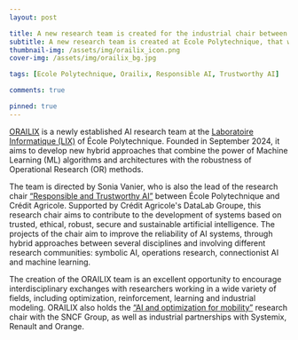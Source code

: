```yaml
---
layout: post

title: A new research team is created for the industrial chair between Crédit Agricole & Polytechnique
subtitle: A new research team is created at École Polytechnique, that will contribute to the “Responsible and Trustworthy AI” industrial chair with Crédit Agricole
thumbnail-img: /assets/img/orailix_icon.png
cover-img: /assets/img/orailix_bg.jpg

tags: [Ecole Polytechnique, Orailix, Responsible AI, Trustworthy AI]

comments: true

pinned: true
---
```



[ORAILIX](https://orailix.com/) is a newly established AI research team at the [Laboratoire Informatique (LIX)](https://www.lix.polytechnique.fr/) of École Polytechnique. Founded in September 2024, it aims to develop new hybrid approaches that combine the power of Machine Learning (ML) algorithms and architectures with the robustness of Operational Research (OR) methods.

The team is directed by Sonia Vanier, who is also the lead of the research chair [“Responsible and Trustworthy AI”](https://portail.polytechnique.edu/chaire_xcredit_agricole/) between École Polytechnique and Crédit Agricole. Supported by Crédit Agricole's DataLab Groupe, this research chair aims to contribute to the development of systems based on trusted, ethical, robust, secure and sustainable artificial intelligence. The projects of the chair aim to improve the reliability of AI systems, through hybrid approaches between several disciplines and involving different research communities: symbolic AI, operations research, connectionist AI and machine learning. 

The creation of the ORAILIX team is an excellent opportunity to encourage interdisciplinary exchanges with researchers working in a wide variety of fields, including optimization, reinforcement, learning and industrial modeling. ORAILIX also holds the [“AI and optimization for mobility”](https://www.polytechnique.edu/fondation/actualites/toutes-les-actualites/le-groupe-sncf-lx-et-la-fx-creent-la-chaire-ia-et-optimisation-pour-les-mobilites) research chair with the SNCF Group, as well as industrial partnerships with Systemix, Renault and Orange.


